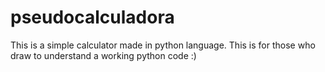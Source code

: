 # pseudocalculadora
This is a simple calculator made in python language. This is for those who draw to understand a working python code :)
